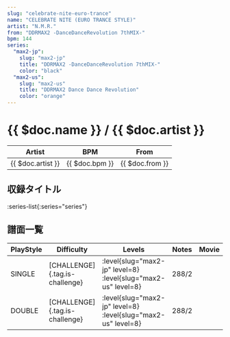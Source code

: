 ```yaml
---
slug: "celebrate-nite-euro-trance"
name: "CELEBRATE NITE (EURO TRANCE STYLE)"
artist: "N.M.R."
from: "DDRMAX2 -DanceDanceRevolution 7thMIX-"
bpm: 144
series:
  "max2-jp":
    slug: "max2-jp"
    title: "DDRMAX2 -DanceDanceRevolution 7thMIX-"
    color: "black"
  "max2-us":
    slug: "max2-us"
    title: "DDRMAX2 Dance Dance Revolution"
    color: "orange"
---
```


# {{ $doc.name }} / {{ $doc.artist }}

|Artist|BPM|From|
|------|---|----|
|{{ $doc.artist }}|{{ $doc.bpm }}|{{ $doc.from }}|

## 収録タイトル

:series-list{:series="series"}

## 譜面一覧

|PlayStyle|Difficulty|Levels|Notes|Movie|
|---------|----------|------|-----|-----|
|SINGLE|[CHALLENGE]{.tag.is-challenge}|:level{slug="max2-jp" level=8} :level{slug="max2-us" level=8}|288/2||
|DOUBLE|[CHALLENGE]{.tag.is-challenge}|:level{slug="max2-jp" level=8} :level{slug="max2-us" level=8}|288/2||
